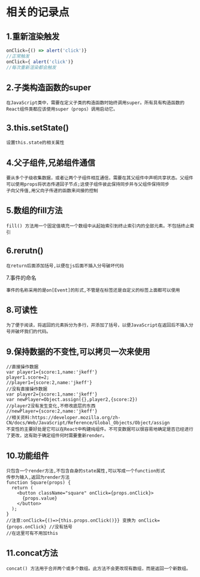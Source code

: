 相关的记录点
===
1.重新渲染触发
---
```javascript
onClick={() => alert('click')}
//正常触发
onClick={ alert('click')}
//每次重新渲染都会触发
```
2.子类构造函数的super
---
```
在JavaScript类中，需要在定义子类的构造函数时始终调用super。所有具有构造函数的React组件类都应该使用super（props）调用启动它。
```
3.this.setState() 
---
```
设置this.state的相关属性
```
4.父子组件,兄弟组件通信
---
```
要从多个子级收集数据，或者让两个子组件相互通信，需要在其父组件中声明共享状态。父组件可以使用props将状态传递回子节点;这使子组件彼此保持同步并与父组件保持同步
子向父传值,用父向子传递的函数来间接的控制
```
5.数组的fill方法
---
```
fill() 方法用一个固定值填充一个数组中从起始索引到终止索引内的全部元素。不包括终止索引
```
6.rerutn()
---
```
在return后面添加括号,以便在js后面不插入分号破坏代码
```
7.事件的命名
```
事件的名称采用的是on[Event]的形式,不管是在标签还是自定义的标签上面都可以使用
```
8.可读性
---
```
为了便于阅读，将返回的元素拆分为多行，并添加了括号，以便JavaScript在返回后不插入分号并破坏我们的代码。
```
9.保持数据的不变性,可以拷贝一次来使用
---
```
//直接操作数据
var player1={score:1,name:'jkeff'}
player1.score=2;
//player1={score:2,name:'jkeff'}
//没有直接操作数据
var player2={score:1,name:'jkeff'}
var newPlayer=Object.assign({},player2,{score:2})
//player2没有发生变化,不修改底层的东西
//newPlayer={score:2,name:'jkeff'}
//相关资料:https://developer.mozilla.org/zh-CN/docs/Web/JavaScript/Reference/Global_Objects/Object/assign
不变性的主要好处是它可以在React中构建纯组件。不可变数据可以很容易地确定是否已经进行了更改，这有助于确定组件何时需要重新render。
```
10.功能组件
---
```
只包含一个render方法,不包含自身的state属性,可以写成一个function形式
传参为输入,返回为render方法
function Square(props) {
  return (
    <button className="square" onClick={props.onClick}>
      {props.value}
    </button>
  );
}
//注意:onClick={()=>{this.props.onClick()}} 变换为 onClick={props.onClick} //没有括号
//在这里可有不用加this
```
11.concat方法
---
```
concat() 方法用于合并两个或多个数组。此方法不会更改现有数组，而是返回一个新数组。
```
